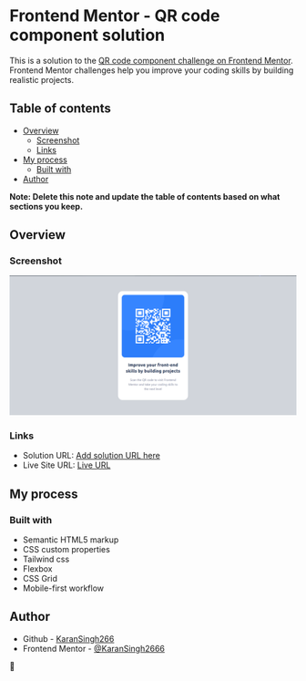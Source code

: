 # Frontend Mentor - QR code component solution

This is a solution to the [QR code component challenge on Frontend Mentor](https://www.frontendmentor.io/challenges/qr-code-component-iux_sIO_H). Frontend Mentor challenges help you improve your coding skills by building realistic projects. 

## Table of contents

- [Overview](#overview)
  - [Screenshot](#screenshot)
  - [Links](#links)
- [My process](#my-process)
  - [Built with](#built-with)
- [Author](#author)


**Note: Delete this note and update the table of contents based on what sections you keep.**

## Overview

### Screenshot

![](/screenshorts/Screenshot%20desktop.png)


### Links

- Solution URL: [Add solution URL here](https://your-solution-url.com)
- Live Site URL: [Live URL](https://karansingh2666.github.io/Qr-code-component/)

## My process

### Built with

- Semantic HTML5 markup
- CSS custom properties
- Tailwind css
- Flexbox
- CSS Grid
- Mobile-first workflow


## Author
- Github - [KaranSingh266](https://github.com/KaranSingh2666)
- Frontend Mentor - [@KaranSingh2666](https://www.frontendmentor.io/profile/KaranSingh2666)
<!-- - Twitter - [@yourusername](https://www.twitter.com/yourusername) -->
 🚀
